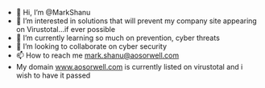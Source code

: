 - 👋 Hi, I’m @MarkShanu
- 👀 I’m interested in solutions that will prevent my company site appearing on Virustotal...if ever possible
- 🌱 I’m currently learning so much on prevention, cyber threats
- 💞️ I’m looking to collaborate on cyber security
- 📫 How to reach me mark.shanu@aosorwell.com
- My domain www.aosorwell.com is currently listed on virustotal and i wish to have it passed
